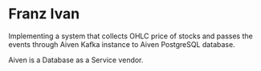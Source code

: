 # Franz Ivan

Implementing a system that collects OHLC price of stocks and
passes the events through Aiven Kafka instance to Aiven PostgreSQL database.

Aiven is a Database as a Service vendor.